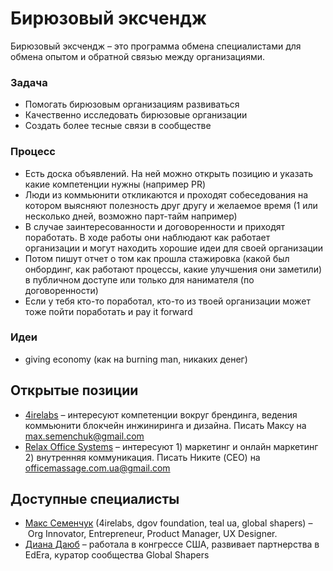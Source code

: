 # Бирюзовый эксчендж

Бирюзовый эксчендж – это программа обмена специалистами для обмена опытом и обратной связью между организациями.

### Задача

* Помогать бирюзовым организациям развиваться
* Качественно исследовать бирюзовые организации
* Создать более тесные связи в сообществе

### Процесс

* Есть доска объявлений. На ней можно открыть позицию и указать какие компетенции нужны \(например PR\)
* Люди из коммьюнити откликаются и проходят собеседования на котором выясняют полезность друг другу и желаемое время \(1 или несколько дней, возможно парт-тайм например\) 
* В случае заинтересованности и договоренности и приходят поработать. В ходе работы они наблюдают как работает организации и могут находить хорошие идеи для своей организации
* Потом пишут отчет о том как прошла стажировка \(какой был онбординг, как работают процессы, какие улучшения они заметили\) в публичном доступе или только для нанимателя \(по договоренности\)
* Если у тебя кто-то поработал, кто-то из твоей организации может тоже пойти поработать и pay it forward

### Идеи

* giving economy \(как на burning man, никаких денег\)

## Открытые позиции

* [4irelabs](https://4irelabs.com/) – интересуют компетенции вокруг брендинга, ведения коммьюнити блокчейн инжиниринга и дизайна. Писать Максу на [max.semenchuk@gmail.com](mailto:max.semenchuk@gmail.com)
* [Relax Office Systems](http://officemassage.com.ua) – интересуют 1\) маркетинг и онлайн маркетинг 2\) внутренняя коммуникация. Писать Никите \(CEO\) на [officemassage.com.ua@gmail.com](mailto:officemassage.com.ua@gmail.com)

## Доступные специалисты

* [Макс Семенчук](http://maxsemenchuk.com/) \(4irelabs, dgov foundation, teal ua, global shapers\) – Org Innovator, Entrepreneur, Product Manager, UX Designer.
* [Диана Даюб](https://www.facebook.com/diana.dayub) – работала в конгрессе США, развивает партнерства в EdEra, куратор сообщества Global Shapers

